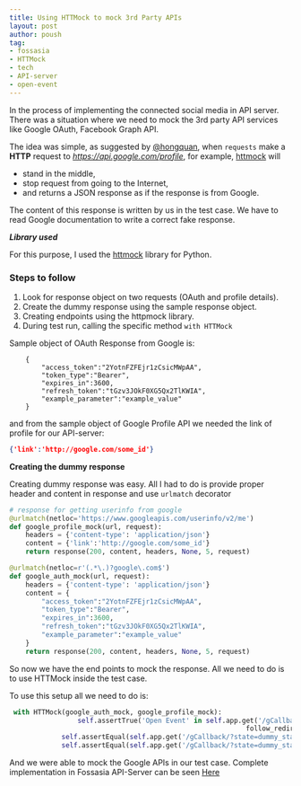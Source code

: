 ```yaml
---
title: Using HTTMock to mock 3rd Party APIs
layout: post
author: poush
tag:
- fossasia
- HTTMock
- tech
- API-server
- open-event
---
```


In the process of implementing the connected social media in API server. There was a situation where we need to mock the 3rd party API services like Google OAuth, Facebook Graph API.

The idea was simple, as suggested by  [@hongquan](https://github.com/hongquan),  when ```requests``` make a __HTTP__ request to _https://api.google.com/profile_, for example, [httmock](https://github.com/patrys/httmock) will 

- stand in the middle, 
- stop request from going to the Internet, 
- and returns a JSON response as if the response is from Google. 


The content of this response is written by us in the test case. We have to read Google documentation to write a correct fake response.

__*Library used*__

For this purpose, I used the [httmock](https://github.com/patrys/httmock) library for Python.

### Steps to follow

1. Look for response object on two requests (OAuth and profile details).
2. Create the dummy response using the sample response object.
3. Creating endpoints using the httpmock library.
4. During test run, calling the specific method ```with HTTMock```

Sample object of OAuth Response from Google is:
```
    {
        "access_token":"2YotnFZFEjr1zCsicMWpAA",
        "token_type":"Bearer",
        "expires_in":3600,
        "refresh_token":"tGzv3JOkF0XG5Qx2TlKWIA",
        "example_parameter":"example_value"
    }
```

and from the sample object of Google Profile API we needed the link of profile for our API-server:
```JSON
{'link':'http://google.com/some_id'}
```

__Creating the dummy response__

Creating dummy response was easy. All I had to do is provide proper header and content in response and use ```urlmatch``` decorator

```python
# response for getting userinfo from google
@urlmatch(netloc='https://www.googleapis.com/userinfo/v2/me')
def google_profile_mock(url, request):
    headers = {'content-type': 'application/json'}
    content = {'link':'http://google.com/some_id'}
    return response(200, content, headers, None, 5, request)

@urlmatch(netloc=r'(.*\.)?google\.com$')
def google_auth_mock(url, request):
    headers = {'content-type': 'application/json'}
    content = {
        "access_token":"2YotnFZFEjr1zCsicMWpAA",
        "token_type":"Bearer",
        "expires_in":3600,
        "refresh_token":"tGzv3JOkF0XG5Qx2TlKWIA",
        "example_parameter":"example_value"
    }
    return response(200, content, headers, None, 5, request)
```

So now we have the end points to mock the response. All we need to do is to use HTTMock inside the test case.

To use this setup all we need to do is:
```python
 with HTTMock(google_auth_mock, google_profile_mock):
                 self.assertTrue('Open Event' in self.app.get('/gCallback/?state=dummy_state&code=dummy_code',
                                                           follow_redirects=True).data) 
             self.assertEqual(self.app.get('/gCallback/?state=dummy_state&code=dummy_code').status_code, 302)
             self.assertEqual(self.app.get('/gCallback/?state=dummy_state&code=dummy_code').status_code, 302)
```

And we were able to mock the Google APIs in our test case. Complete implementation in Fossasia API-Server can be seen [Here](https://github.com/fossasia/open-event-orga-server/pull/3629/files)